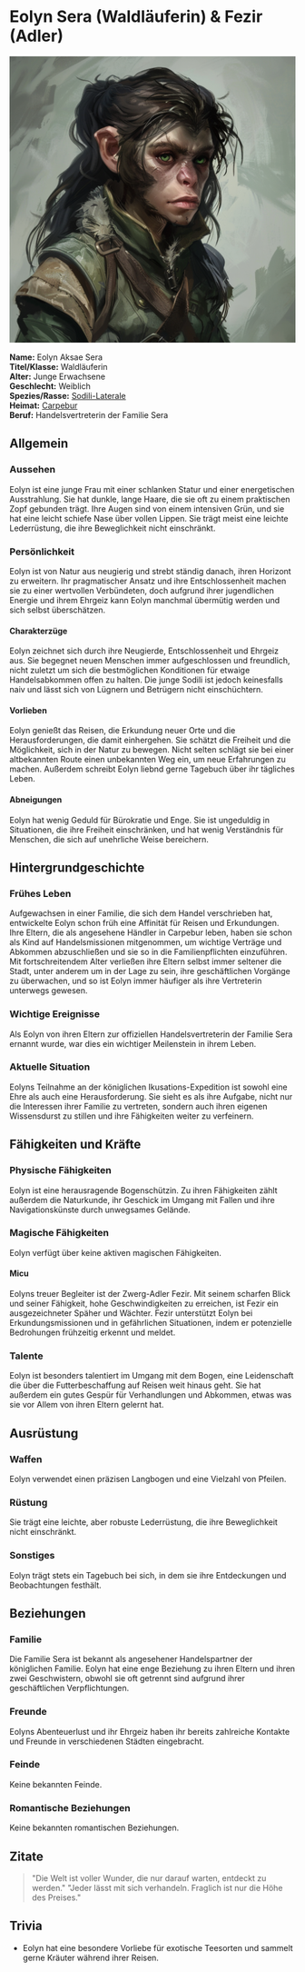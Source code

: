# Eolyn Sera (Waldläuferin) & Fezir (Adler)

![Eolyn Sera](./images/Sodili-Lateral_Eolyn-Aksae-Sera.png)

**Name:** Eolyn Aksae Sera  
**Titel/Klasse:** Waldläuferin  
**Alter:** Junge Erwachsene  
**Geschlecht:** Weiblich  
**Spezies/Rasse:** [Sodili-Laterale](/content/Voelker/Lateralen/index.md)  
**Heimat:** [Carpebur](/content/Himmelskoerper/Agranum/Kontinente/Gurontis/Sodili-Hauptstadt_Carpebur/index.md)  
**Beruf:** Handelsvertreterin der Familie Sera

## Allgemein

### Aussehen
Eolyn ist eine junge Frau mit einer schlanken Statur und einer energetischen Ausstrahlung. 
Sie hat dunkle, lange Haare, die sie oft zu einem praktischen Zopf gebunden trägt. 
Ihre Augen sind von einem intensiven Grün, und sie hat eine leicht schiefe Nase über vollen Lippen. 
Sie trägt meist eine leichte Lederrüstung, die ihre Beweglichkeit nicht einschränkt.

### Persönlichkeit
Eolyn ist von Natur aus neugierig und strebt ständig danach, ihren Horizont zu erweitern.
Ihr pragmatischer Ansatz und ihre Entschlossenheit machen sie zu einer wertvollen Verbündeten, doch aufgrund ihrer jugendlichen Energie und ihrem Ehrgeiz kann Eolyn manchmal übermütig werden und sich selbst überschätzen.

#### Charakterzüge
Eolyn zeichnet sich durch ihre Neugierde, Entschlossenheit und Ehrgeiz aus.
Sie begegnet neuen Menschen immer aufgeschlossen und freundlich, nicht zuletzt um sich die bestmöglichen Konditionen für etwaige Handelsabkommen offen zu halten.
Die junge Sodili ist jedoch keinesfalls naiv und lässt sich von Lügnern und Betrügern nicht einschüchtern.

#### Vorlieben
Eolyn genießt das Reisen, die Erkundung neuer Orte und die Herausforderungen, die damit einhergehen. 
Sie schätzt die Freiheit und die Möglichkeit, sich in der Natur zu bewegen.
Nicht selten schlägt sie bei einer altbekannten Route einen unbekannten Weg ein, um neue Erfahrungen zu machen.
Außerdem schreibt Eolyn liebnd gerne Tagebuch über ihr tägliches Leben.

#### Abneigungen
Eolyn hat wenig Geduld für Bürokratie und Enge.
Sie ist ungeduldig in Situationen, die ihre Freiheit einschränken, und hat wenig Verständnis für Menschen, die sich auf unehrliche Weise bereichern.

## Hintergrundgeschichte

### Frühes Leben
Aufgewachsen in einer Familie, die sich dem Handel verschrieben hat, entwickelte Eolyn schon früh eine Affinität für Reisen und Erkundungen.
Ihre Eltern, die als angesehene Händler in Carpebur leben, haben sie schon als Kind auf Handelsmissionen mitgenommen, um wichtige Verträge und Abkommen abzuschließen und sie so in die Familienpflichten einzuführen.
Mit fortschreitendem Alter verließen ihre Eltern selbst immer seltener die Stadt, unter anderem um in der Lage zu sein, ihre geschäftlichen Vorgänge zu überwachen, und so ist Eolyn immer häufiger als ihre Vertreterin unterwegs gewesen.

### Wichtige Ereignisse
Als Eolyn von ihren Eltern zur offiziellen Handelsvertreterin der Familie Sera ernannt wurde, war dies ein wichtiger Meilenstein in ihrem Leben.

### Aktuelle Situation
Eolyns Teilnahme an der königlichen Ikusations-Expedition ist sowohl eine Ehre als auch eine Herausforderung.
Sie sieht es als ihre Aufgabe, nicht nur die Interessen ihrer Familie zu vertreten, sondern auch ihren eigenen Wissensdurst zu stillen und ihre Fähigkeiten weiter zu verfeinern.

## Fähigkeiten und Kräfte

### Physische Fähigkeiten
Eolyn ist eine herausragende Bogenschützin.
Zu ihren Fähigkeiten zählt außerdem die Naturkunde, ihr Geschick im Umgang mit Fallen und ihre Navigationskünste durch unwegsames Gelände.

### Magische Fähigkeiten
Eolyn verfügt über keine aktiven magischen Fähigkeiten.

#### Micu
Eolyns treuer Begleiter ist der Zwerg-Adler Fezir.
Mit seinem scharfen Blick und seiner Fähigkeit, hohe Geschwindigkeiten zu erreichen, ist Fezir ein ausgezeichneter Späher und Wächter.
Fezir unterstützt Eolyn bei Erkundungsmissionen und in gefährlichen Situationen, indem er potenzielle Bedrohungen frühzeitig erkennt und meldet.

### Talente
Eolyn ist besonders talentiert im Umgang mit dem Bogen, eine Leidenschaft die über die Futterbeschaffung auf Reisen weit hinaus geht.
Sie hat außerdem ein gutes Gespür für Verhandlungen und Abkommen, etwas was sie vor Allem von ihren Eltern gelernt hat.

## Ausrüstung

### Waffen
Eolyn verwendet einen präzisen Langbogen und eine Vielzahl von Pfeilen.

### Rüstung
Sie trägt eine leichte, aber robuste Lederrüstung, die ihre Beweglichkeit nicht einschränkt.

### Sonstiges
Eolyn trägt stets ein Tagebuch bei sich, in dem sie ihre Entdeckungen und Beobachtungen festhält.

## Beziehungen

### Familie
Die Familie Sera ist bekannt als angesehener Handelspartner der königlichen Familie.
Eolyn hat eine enge Beziehung zu ihren Eltern und ihren zwei Geschwistern, obwohl sie oft getrennt sind aufgrund ihrer geschäftlichen Verpflichtungen.

### Freunde
Eolyns Abenteuerlust und ihr Ehrgeiz haben ihr bereits zahlreiche Kontakte und Freunde in verschiedenen Städten eingebracht.

### Feinde
Keine bekannten Feinde.

### Romantische Beziehungen
Keine bekannten romantischen Beziehungen.

## Zitate

> "Die Welt ist voller Wunder, die nur darauf warten, entdeckt zu werden."
> "Jeder lässt mit sich verhandeln. Fraglich ist nur die Höhe des Preises."

## Trivia

- Eolyn hat eine besondere Vorliebe für exotische Teesorten und sammelt gerne Kräuter während ihrer Reisen.

<!-- ## Anmerkungen -->

